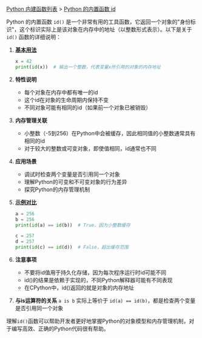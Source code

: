 [Python 内建函数列表](https://xplanc.org/primers/document/zh/02.Python/99.API%20%E5%B8%AE%E5%8A%A9%E6%89%8B%E5%86%8C/00.%E5%86%85%E5%BB%BA%E5%87%BD%E6%95%B0.md) > [Python 的内置函数 id](https://xplanc.org/primers/document/zh/02.Python/EX.%E5%86%85%E5%BB%BA%E5%87%BD%E6%95%B0/EX.id.md)



Python 的内置函数 `id()` 是一个非常有用的工具函数，它返回一个对象的"身份标识"，这个标识实际上是该对象在内存中的地址（以整数形式表示）。以下是关于 `id()` 函数的详细说明：

1. **[基本用法](https://xplanc.org/shift/?lang=python&code=eCUyMCUzRCUyMDQyJTBBcHJpbnQoaWQoeCkpJTIwJTIwJTIzJTIwJUU4JUJFJTkzJUU1JTg3JUJBJUU0JUI4JTgwJUU0JUI4JUFBJUU2JTk1JUI0JUU2JTk1JUIwJUVGJUJDJThDJUU0JUJCJUEzJUU4JUExJUE4JUU1JThGJTk4JUU5JTg3JThGeCVFNiU4OSU4MCVFNSVCQyU5NSVFNyU5NCVBOCVFNyU5QSU4NCVFNSVBRiVCOSVFOCVCMSVBMSVFNyU5QSU4NCVFNSU4NiU4NSVFNSVBRCU5OCVFNSU5QyVCMCVFNSU5RCU4MA%3D%3D)**
   ```python
   x = 42
   print(id(x))  # 输出一个整数，代表变量x所引用的对象的内存地址
   ```

2. **特性说明**
   - 每个对象在内存中都有唯一的id
   - 这个id在对象的生命周期内保持不变
   - 不同对象可能有相同的id（如果前一个对象已被销毁）

3. **内存管理关联**
   - 小整数（-5到256）在Python中会被缓存，因此相同值的小整数通常具有相同的id
   - 对于较大的整数或可变对象，即使值相同，id通常也不同

4. **应用场景**
   - 调试时检查两个变量是否引用同一个对象
   - 理解Python的可变和不可变对象的行为差异
   - 探究Python的内存管理机制

5. **[示例对比](https://xplanc.org/shift/?lang=python&code=YSUyMCUzRCUyMDI1NiUwQWIlMjAlM0QlMjAyNTYlMEFwcmludChpZChhKSUyMCUzRCUzRCUyMGlkKGIpKSUyMCUyMCUyMyUyMFRydWUlRUYlQkMlOEMlRTUlOUIlQTAlRTQlQjglQkElRTUlQjAlOEYlRTYlOTUlQjQlRTYlOTUlQjAlRTclQkMlOTMlRTUlQUQlOTglMEElMEFjJTIwJTNEJTIwNjU1MzUlMEFkJTIwJTNEJTIwNjU1MzUlMEFwcmludChpZChjKSUyMCUzRCUzRCUyMGlkKGQpKSUyMCUyMCUyMyUyMEZhbHNlJUVGJUJDJThDJUU4JUI2JTg1JUU1JTg3JUJBJUU3JUJDJTkzJUU1JUFEJTk4JUU4JThDJTgzJUU1JTlCJUI0)**
   ```python
   a = 256
   b = 256
   print(id(a) == id(b))  # True，因为小整数缓存

   c = 257
   d = 257
   print(id(c) == id(d))  # False，超出缓存范围
   ```

6. **注意事项**
   - 不要将id值用于持久化存储，因为每次程序运行时id可能不同
   - id()的结果是依赖于实现的，不同Python解释器可能有不同表现
   - 在CPython中，id()返回的就是对象的内存地址

7. **与is运算符的关系**
   `a is b` 实际上等价于 `id(a) == id(b)`，都是检查两个变量是否引用同一个对象

理解`id()`函数可以帮助开发者更好地掌握Python的对象模型和内存管理机制，对于编写高效、正确的Python代码很有帮助。
